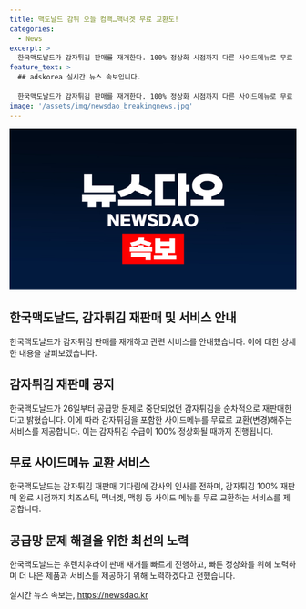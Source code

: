 ```yaml
---
title: 맥도날드 감튀 오늘 컴백…맥너겟 무료 교환도!
categories:
  - News
excerpt: >
  한국맥도날드가 감자튀김 판매를 재개한다. 100% 정상화 시점까지 다른 사이드메뉴로 무료 교환을 제공하며, 고객들의 양해에 감사의 말을 전했다. 또한, 공급망 문제를 해결하여 빠른 정상화를 위해 노력할 것이라고 밝혔다. 추가로, 지난 20일부터 감자튀김 판매를 중단했던 배경과 관련하여 안내했다.
feature_text: >
  ## adskorea 실시간 뉴스 속보입니다.

  한국맥도날드가 감자튀김 판매를 재개한다. 100% 정상화 시점까지 다른 사이드메뉴로 무료 교환을 제공하며, 고객들의 양해에 감사의 말을 전했다. 또한, 공급망 문제를 해결하여 빠른 정상화를 위해 노력할 것이라고 밝혔다. 추가로, 지난 20일부터 감자튀김 판매를 중단했던 배경과 관련하여 안내했다.
image: '/assets/img/newsdao_breakingnews.jpg'
---
```


<p><img src="/assets/img/newsdao_breakingnews.jpg" alt="adskorea 속보" /></p>

<h2 data-ke-size="size26">한국맥도날드, 감자튀김 재판매 및 서비스 안내</h2>

<p data-ke-size="size16">한국맥도날드가 감자튀김 판매를 재개하고 관련 서비스를 안내했습니다. 이에 대한 상세한 내용을 살펴보겠습니다.</p>

<h2 data-ke-size="size24">감자튀김 재판매 공지</h2>

<p data-ke-size="size16">한국맥도날드가 26일부터 공급망 문제로 중단되었던 감자튀김을 순차적으로 재판매한다고 밝혔습니다. 이에 따라 감자튀김을 포함한 사이드메뉴를 무료로 교환(변경)해주는 서비스를 제공합니다. 이는 감자튀김 수급이 100% 정상화될 때까지 진행됩니다.</p>

<h2 data-ke-size="size24">무료 사이드메뉴 교환 서비스</h2>

<p data-ke-size="size16">한국맥도날드는 감자튀김 재판매 기다림에 감사의 인사를 전하며, 감자튀김 100% 재판매 완료 시점까지 치즈스틱, 맥너겟, 맥윙 등 사이드 메뉴를 무료 교환하는 서비스를 제공합니다.</p>

<h2 data-ke-size="size24">공급망 문제 해결을 위한 최선의 노력</h2>

<p data-ke-size="size16">한국맥도날드는 후렌치후라이 판매 재개를 빠르게 진행하고, 빠른 정상화를 위해 노력하며 더 나은 제품과 서비스를 제공하기 위해 노력하겠다고 전했습니다.</p>
실시간 뉴스 속보는, <a href="https://newsdao.kr" rel="dofollow">https://newsdao.kr</a>


